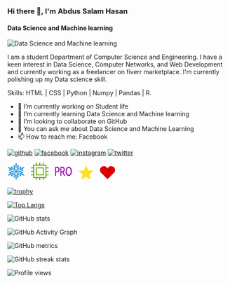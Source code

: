 ### Hi there 👋, I'm Abdus Salam Hasan
#### Data Science and Machine learning 
![Data Science and Machine learning](https://www.facebook.com/photo?fbid=793076685153673&set=a.109727913488557)

I am a student Department of Computer Science and Engineering. I have a keen interest in Data Science, Computer Networks, and Web Development and currently working as a freelancer on fiverr marketplace. I'm currently polishing up my Data science skill. 

Skills: HTML | CSS | Python | Numpy | Pandas | R.

- 🔭 I’m currently working on Student life 
- 🌱 I’m currently learning Data Science and Machine learning  
- 👯 I’m looking to collaborate on GitHub 
- 💬 You can ask me about Data Science and Machine Learning  
- 📫 How to reach me: Facebook  


[<img src='https://cdn.jsdelivr.net/npm/simple-icons@3.0.1/icons/github.svg' alt='github' height='40'>](https://github.com/Hasan15-14654)  [<img src='https://cdn.jsdelivr.net/npm/simple-icons@3.0.1/icons/facebook.svg' alt='facebook' height='40'>](https://www.facebook.com/https://www.facebook.com/mdas.hasanas)  [<img src='https://cdn.jsdelivr.net/npm/simple-icons@3.0.1/icons/instagram.svg' alt='instagram' height='40'>](https://www.instagram.com/https://www.instagram.com/hasanas3p2//)  [<img src='https://cdn.jsdelivr.net/npm/simple-icons@3.0.1/icons/twitter.svg' alt='twitter' height='40'>](https://twitter.com/https://twitter.com/MarketerHasan1)  

<a href='https://archiveprogram.github.com/'><img src='https://raw.githubusercontent.com/acervenky/animated-github-badges/master/assets/acbadge.gif' width='40' height='40'></a> <a href='https://docs.github.com/en/developers'><img src='https://raw.githubusercontent.com/acervenky/animated-github-badges/master/assets/devbadge.gif' width='40' height='40'></a> <a href='https://github.com/pricing'><img src='https://raw.githubusercontent.com/acervenky/animated-github-badges/master/assets/pro.gif' width='40' height='40'></a> <a href='https://stars.github.com/'><img src='https://raw.githubusercontent.com/acervenky/animated-github-badges/master/assets/starbadge.gif' width='35' height='35'></a> <a href='https://docs.github.com/en/github/supporting-the-open-source-community-with-github-sponsors'><img src='https://raw.githubusercontent.com/acervenky/animated-github-badges/master/assets/sponsorbadge.gif' width='35' height='35'></a> 

[![trophy](https://github-profile-trophy.vercel.app/?username=Hasan15-14654)](https://github.com/ryo-ma/github-profile-trophy)

[![Top Langs](https://github-readme-stats.vercel.app/api/top-langs/?username=Hasan15-14654)](https://github.com/anuraghazra/github-readme-stats)

![GitHub stats](https://github-readme-stats.vercel.app/api?username=Hasan15-14654&show_icons=true&count_private=true)  

![GitHub Activity Graph](https://activity-graph.herokuapp.com/graph?username=Hasan15-14654)  

![GitHub metrics](https://metrics.lecoq.io/Hasan15-14654)  

![GitHub streak stats](https://github-readme-streak-stats.herokuapp.com/?user=Hasan15-14654)  

![Profile views](https://gpvc.arturio.dev/Hasan15-14654)  
